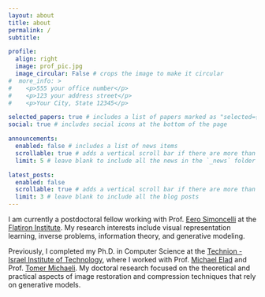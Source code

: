 ```yaml
---
layout: about
title: about
permalink: /
subtitle: 

profile:
  align: right
  image: prof_pic.jpg
  image_circular: False # crops the image to make it circular
#  more_info: >
#    <p>555 your office number</p>
#    <p>123 your address street</p>
#    <p>Your City, State 12345</p>

selected_papers: true # includes a list of papers marked as "selected={true}"
social: true # includes social icons at the bottom of the page

announcements:
  enabled: false # includes a list of news items
  scrollable: true # adds a vertical scroll bar if there are more than 3 news items
  limit: 5 # leave blank to include all the news in the `_news` folder

latest_posts:
  enabled: false
  scrollable: true # adds a vertical scroll bar if there are more than 3 new posts items
  limit: 3 # leave blank to include all the blog posts
---
```

I am currently a postdoctoral fellow working with Prof. <a href="https://www.simonsfoundation.org//">Eero Simoncelli</a> at the <a href="https://www.simonsfoundation.org/flatiron/">Flatiron Institute</a>. My research interests include visual representation learning, inverse problems, information theory, and generative modeling.

Previously, I completed my Ph.D. in Computer Science at the <a href="https://www.technion.ac.il/">Technion - Israel Institute of Technology</a>, where I worked with Prof. <a href="https://elad.cs.technion.ac.il/">Michael Elad</a> and Prof. <a href="https://tomer.net.technion.ac.il/">Tomer Michaeli</a>. My doctoral research focused on the theoretical and practical aspects of image restoration and compression techniques that rely on generative models.
